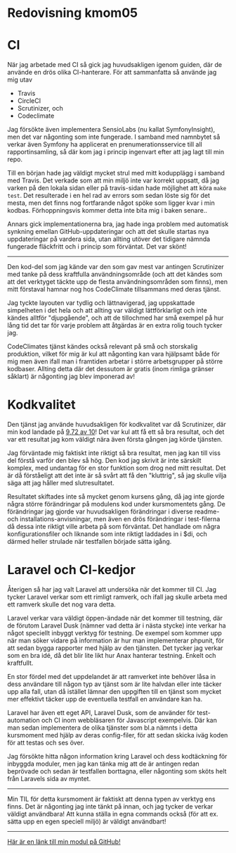 ---
---
Redovisning kmom05
=========================

# CI

När jag arbetade med CI så gick jag huvudsakligen igenom guiden, där de använde en drös olika CI-hanterare. För att sammanfatta så använde jag mig utav

- Travis
- CircleCI
- Scrutinizer, och
- Codeclimate

Jag försökte även implementera SensioLabs (nu kallat SymfonyInsight), men det var någonting som inte fungerade. I samband med namnbytet så verkar även Symfony ha applicerat en prenumerationsservice till all rapportinsamling, så där kom jag i princip ingenvart efter att jag lagt till min repo.

Till en början hade jag väldigt mycket strul med mitt kodupplägg i samband med Travis. Det verkade som att min miljö inte var korrekt uppsatt, då jag varken på den lokala sidan eller på travis-sidan hade möjlighet att köra `make test`. Det resulterade i en hel rad av errors som sedan löste sig för det mesta, men det finns nog fortfarande något spöke som ligger kvar i min kodbas. Förhoppningsvis kommer detta inte bita mig i baken senare..

Annars gick implementationerna bra, jag hade inga problem med automatisk synkning emellan GitHub-uppdateringar och att det skulle startas nya uppdateringar på vardera sida, utan allting utöver det tidigare nämnda fungerade fläckfritt och i princip som förväntat. Det var skönt!

-----------------------------------------------------

Den kod-del som jag kände var den som gav mest var antingen Scrutinizer med tanke på dess kraftfulla användningsområde (och att det kändes som att det verktyget täckte upp de flesta användningsområden som finns), men mitt förstaval hamnar nog hos CodeClimate tillsammans med deras tjänst.

Jag tyckte layouten var tydlig och lättnavigerad, jag uppskattade simpelheten i det hela och att allting var väldigt lättförklarligt och inte kändes alltför "djupgående", och att de tillochmed har små exempel på hur lång tid det tar för varje problem att åtgärdas är en extra rolig touch tycker jag.

CodeClimates tjänst kändes också relevant på små och storskalig produktion, vilket för mig är kul att någonting kan vara hjälpsamt både för mig men även ifall man i framtiden arbetar i större arbetsgrupper på större kodbaser. Allting detta där det dessutom är gratis (inom rimliga gränser såklart) är någonting jag blev imponerad av!

# Kodkvalitet

Den tjänst jag använde huvudsakligen för kodkvalitet var då Scrutinizer, där min kod landade på [9,72 av 10](https://scrutinizer-ci.com/g/Lundmarks/ramverk1-forecaster-modulebth/?branch=master)! Det var kul att få ett så bra resultat, och det var ett resultat jag kom väldigt nära även första gången jag körde tjänsten.

Jag förväntade mig faktiskt inte riktigt så bra resultat, men jag kan till viss del förstå varför den blev så hög. Den kod jag skrivit är inte särskilt komplex, med undantag för en stor funktion som drog ned mitt resultat. Det är då förståeligt att det inte är så svårt att få den "kluttrig", så jag skulle vilja säga att jag håller med slutresultatet.

Resultatet skiftades inte så mycket genom kursens gång, då jag inte gjorde några större förändringar på modulens kod under kursmomentets gång. De förändringar jag gjorde var huvudsakligen förändringar i diverse readme- och installations-anvisningar, men även en drös förändringar i test-filerna då dessa inte riktigt ville arbeta på som förväntat. Det handlade om några konfigurationsfiler och liknande som inte riktigt laddades in i $di, och därmed heller strulade när testfallen började sätta igång.

# Laravel och CI-kedjor

Återigen så har jag valt Laravel att undersöka när det kommer till CI. Jag tycker Laravel verkar som ett rimligt ramverk, och ifall jag skulle arbeta med ett ramverk skulle det nog vara detta.

Laravel verkar vara väldigt öppen-ändade när det kommer till testning, där de förutom Laravel Dusk (nämner vad detta är i nästa stycke) inte verkar ha något speciellt inbyggt verktyg för testning. De exempel som kommer upp när man söker vidare på information är hur man implementerar phpunit, för att sedan bygga rapporter med hjälp av den tjänsten. Det tycker jag verkar som en bra idé, då det blir lite likt hur Anax hanterar testning. Enkelt och kraftfullt.

En stor fördel med det uppdelandet är att ramverket inte behöver låsa in dess användare till någon typ av tjänst som är lite halvdan eller inte täcker upp alla fall, utan då istället lämnar den uppgiften till en tjänst som mycket mer effektivt täcker upp de eventuella testfall en användare kan ha.

Laravel har även ett eget API, Laravel Dusk, som de använder för test-automation och CI inom webbläsaren för Javascript exempelvis. Där kan man sedan implementera de olika tjänster som bl.a nämnts i detta kursmoment med hjälp av deras config-filer, för att sedan skicka iväg koden för att testas och ses över.

Jag försökte hitta någon information kring Laravel och dess kodtäckning för inbyggda moduler, men jag kan tänka mig att de är antingen redan beprövade och sedan är testfallen borttagna, eller någonting som sköts helt från Laravels sida av myntet.

-----------------------------------------------------

Min TIL för detta kursmoment är faktiskt att denna typen av verktyg ens finns. Det är någonting jag inte tänkt på innan, och jag tycker de verkar väldigt användbara! Att kunna ställa in egna commands också (för att ex. sätta upp en egen speciell miljö) är väldigt användbart!

-----------------------------------------------------

[Här är en länk till min modul på GitHub!](https://github.com/Lundmarks/ramverk1-forecaster-modulebth)
